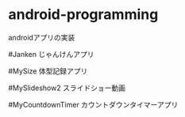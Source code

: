 # android-programming
androidアプリの実装

#Janken
じゃんけんアプリ

#MySize
体型記録アプリ

#MySlideshow2
スライドショー動画

#MyCountdownTimer
カウントダウンタイマーアプリ


